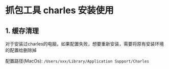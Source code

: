 # 抓包工具 charles 安装使用

## 1. 缓存清理

对于安装过charles的电脑，如果配置失败，想要重新安装，需要将原有安装环境的配置给删除掉

配置路径(MacOs): ``/Users/xxx/Library/Application Support/Charles``
